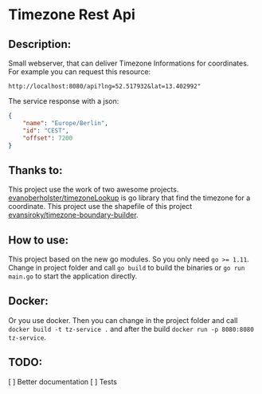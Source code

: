 # Timezone Rest Api

## Description:

Small webserver, that can deliver Timezone Informations for coordinates. For example you can request this resource: 

```
http://localhost:8080/api?lng=52.517932&lat=13.402992"
```

The service response with a json:

```json
{
    "name": "Europe/Berlin",
    "id": "CEST",
    "offset": 7200
}
```

## Thanks to:

This project use the work of two awesome projects. [evanoberholster/timezoneLookup](https://github.com/evanoberholster/timezoneLookup) is go library that find the timezone for a coordinate. This project use the shapefile of this project [evansiroky/timezone-boundary-builder](https://github.com/evansiroky/timezone-boundary-builder). 

## How to use:

This project based on the new go modules. So you only need `go >= 1.11`. Change in project folder and call `go build` to build the binaries or `go run main.go` to start the application directly.

## Docker:

Or you use docker. Then you can change in the project folder and call `docker build -t tz-service .` and after the build `docker run -p 8080:8080 tz-service`.

## TODO:

[ ] Better documentation
[ ] Tests

